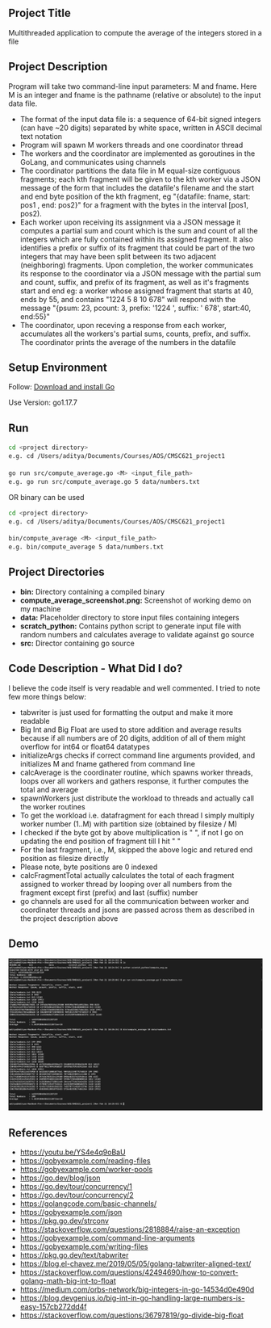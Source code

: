 ## Project Title

Multithreaded application to compute the average of the integers stored in a file

## Project Description

Program will take two command-line input parameters: M and fname. Here M is an integer and fname is the pathname (relative or absolute) to the input data file.
- The format of the input data file is: a sequence of 64-bit signed integers (can have ~20 digits) separated by white space, written in ASCII decimal text notation
- Program will spawn M workers threads and one coordinator thread
- The workers and the coordinator are implemented as goroutines in the GoLang, and communicates using channels
- The coordinator partitions the data file in M equal-size contiguous fragments; each kth fragment will be given to the kth worker via a JSON message of the form that includes the datafile's filename and the start and end byte position of the kth fragment, eg "{datafile: fname, start: pos1 , end: pos2}" for a fragment with the bytes in the interval [pos1, pos2).
- Each worker upon receiving its assignment via a JSON message it computes a partial sum and count which is the sum and count of all the integers which are fully contained within its assigned fragment. It also identifies a prefix or suffix of its fragment that could be part of the two integers that may have been split between its two adjacent (neighboring) fragments. Upon completion, the worker communicates its response to the coordinator via a JSON message with the partial sum and count, suffix, and prefix of its fragment, as well as it's fragments start and end eg: a worker whose assigned fragment that starts at 40, ends by 55, and contains "1224 5 8 10 678" will respond with the message "{psum: 23, pcount: 3, prefix: '1224 ', suffix: ' 678', start:40, end:55}"
- The coordinator, upon receving a response from each worker, accumulates all the workers's partial sums, counts, prefix, and suffix. The coordinator prints the average of the numbers in the datafile

## Setup Environment

Follow: [Download and install Go](https://go.dev/dl/)

Use Version: go1.17.7

## Run

```sh
cd <project directory>
e.g. cd /Users/aditya/Documents/Courses/AOS/CMSC621_project1

go run src/compute_average.go <M> <input_file_path>
e.g. go run src/compute_average.go 5 data/numbers.txt
```

OR binary can be used

```sh
cd <project directory>
e.g. cd /Users/aditya/Documents/Courses/AOS/CMSC621_project1

bin/compute_average <M> <input_file_path>
e.g. bin/compute_average 5 data/numbers.txt
```

## Project Directories

- **bin:** Directory containing a compiled binary
- **compute_average_screenshot.png:** Screenshot of working demo on my machine
- **data:** Placeholder directory to store input files containing integers
- **scratch_python:** Contains python script to generate input file with random numbers and calculates average to validate against go source
- **src:** Director containing go source

## Code Description - What Did I do?

I believe the code itself is very readable and well commented. I tried to note few more things below:

- tabwriter is just used for formatting the output and make it more readable
- Big Int and Big Float are used to store addition and average results because if all numbers are of 20 digits, addition of all of them might overflow for int64 or float64 datatypes
- initializeArgs checks if correct command line arguments provided, and initializes M and fname gathered from command line
- calcAverage is the coordinater routine, which spawns worker threads, loops over all workers and gathers response, it further computes the total and average
- spawnWorkers just distribute the workload to threads and actually call the worker routines
- To get the workload i.e. datafragment for each thread I simply multiply worker number (1..M) with partition size (obtained by filesize / M)
- I checked if the byte got by above multiplication is " ", if not I go on updating the end position of fragment till I hit " "
- For the last fragment, i.e., M, skipped the above logic and retured end position as filesize directly
- Please note, byte positions are 0 indexed
- calcFragmentTotal actually calculates the total of each fragment assigned to worker thread by looping over all numbers from the fragment except first (prefix) and last (suffix) number
- go channels are used for all the communication between worker and coordinater threads and jsons are passed across them as described in the project description above

## Demo
![Screenshot](compute_average_screenshot.png)

## References

- https://youtu.be/YS4e4q9oBaU
- https://gobyexample.com/reading-files
- https://gobyexample.com/worker-pools
- https://go.dev/blog/json
- https://go.dev/tour/concurrency/1
- https://go.dev/tour/concurrency/2
- https://golangcode.com/basic-channels/
- https://gobyexample.com/json
- https://pkg.go.dev/strconv
- https://stackoverflow.com/questions/2818884/raise-an-exception
- https://gobyexample.com/command-line-arguments
- https://gobyexample.com/writing-files
- https://pkg.go.dev/text/tabwriter
- https://blog.el-chavez.me/2019/05/05/golang-tabwriter-aligned-text/
- https://stackoverflow.com/questions/42494690/how-to-convert-golang-math-big-int-to-float
- https://medium.com/orbs-network/big-integers-in-go-14534d0e490d
- https://blog.devgenius.io/big-int-in-go-handling-large-numbers-is-easy-157cb272dd4f
- https://stackoverflow.com/questions/36797819/go-divide-big-float
